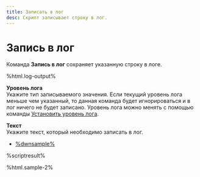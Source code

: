 ```yaml
---
title: Записать в лог
desc: Скрипт записывает строку в лог.
---
```

# Запись в лог

Команда **Запись в лог** сохраняет указанную строку в логе.

%html.log-output%

**Уровень лога**  
Укажите тип записываемого значения. Если текущий уровень лога меньше чем указанный, то данная команда будет игнорироваться и в лог ничего не будет записано. Уровень лога можно менять с помощью команды [Установить уровень лога](set-log-level.html).

**Текст**  
Укажите текст, который необходимо записать в лог.

* [%dwnsample%](/samples/sample-2.yaml)

%scriptresult%

%html.sample-2%
